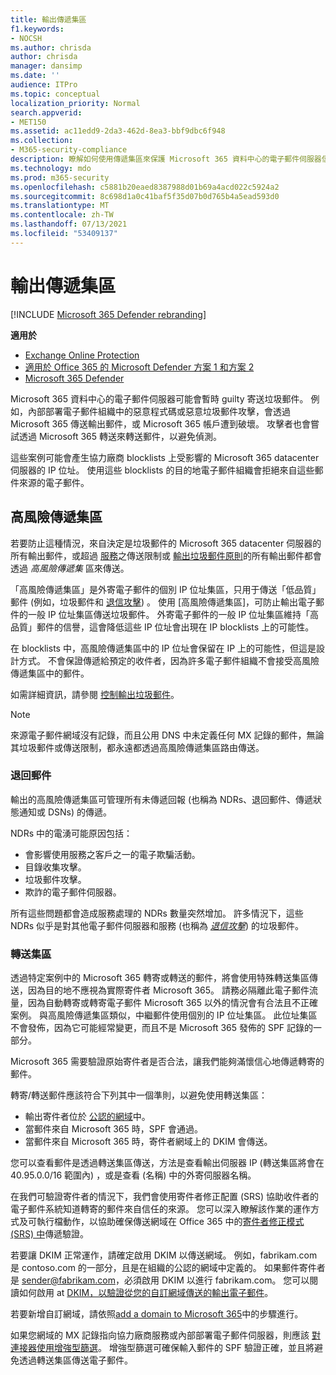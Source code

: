 ```yaml
---
title: 輸出傳遞集區
f1.keywords:
- NOCSH
ms.author: chrisda
author: chrisda
manager: dansimp
ms.date: ''
audience: ITPro
ms.topic: conceptual
localization_priority: Normal
search.appverid:
- MET150
ms.assetid: ac11edd9-2da3-462d-8ea3-bbf9dbc6f948
ms.collection:
- M365-security-compliance
description: 瞭解如何使用傳遞集區來保護 Microsoft 365 資料中心的電子郵件伺服器信譽。
ms.technology: mdo
ms.prod: m365-security
ms.openlocfilehash: c5881b20eaed8387988d01b69a4acd022c5924a2
ms.sourcegitcommit: 8c698d1a0c41baf5f35d07b0d765b4a5ead593d0
ms.translationtype: MT
ms.contentlocale: zh-TW
ms.lasthandoff: 07/13/2021
ms.locfileid: "53409137"
---
```

# <a name="outbound-delivery-pools"></a>輸出傳遞集區

[!INCLUDE [Microsoft 365 Defender rebranding](../includes/microsoft-defender-for-office.md)]

**適用於**
- [Exchange Online Protection](exchange-online-protection-overview.md)
- [適用於 Office 365 的 Microsoft Defender 方案 1 和方案 2](defender-for-office-365.md)
- [Microsoft 365 Defender](../defender/microsoft-365-defender.md)

Microsoft 365 資料中心的電子郵件伺服器可能會暫時 guilty 寄送垃圾郵件。 例如，內部部署電子郵件組織中的惡意程式碼或惡意垃圾郵件攻擊，會透過 Microsoft 365 傳送輸出郵件，或 Microsoft 365 帳戶遭到破壞。 攻擊者也會嘗試透過 Microsoft 365 轉送來轉送郵件，以避免偵測。

這些案例可能會產生協力廠商 blocklists 上受影響的 Microsoft 365 datacenter 伺服器的 IP 位址。 使用這些 blocklists 的目的地電子郵件組織會拒絕來自這些郵件來源的電子郵件。

## <a name="high-risk-delivery-pool"></a>高風險傳遞集區
若要防止這種情況，來自決定是垃圾郵件的 Microsoft 365 datacenter 伺服器的所有輸出郵件，或超過 [服務](/office365/servicedescriptions/exchange-online-service-description/exchange-online-limits#sending-limits-across-office-365-options)之傳送限制或 [輸出垃圾郵件原則](configure-the-outbound-spam-policy.md)的所有輸出郵件都會透過 _高風險傳遞集_ 區來傳送。

「高風險傳遞集區」是外寄電子郵件的個別 IP 位址集區，只用于傳送「低品質」郵件 (例如，垃圾郵件和 [退信攻擊](backscatter-messages-and-eop.md)) 。 使用 [高風險傳遞集區]，可防止輸出電子郵件的一般 IP 位址集區傳送垃圾郵件。 外寄電子郵件的一般 IP 位址集區維持「高品質」郵件的信譽，這會降低這些 IP 位址會出現在 IP blocklists 上的可能性。

在 blocklists 中，高風險傳遞集區中的 IP 位址會保留在 IP 上的可能性，但這是設計方式。 不會保證傳遞給預定的收件者，因為許多電子郵件組織不會接受高風險傳遞集區中的郵件。

如需詳細資訊，請參閱 [控制輸出垃圾郵件](outbound-spam-controls.md)。

> [!NOTE]
> 來源電子郵件網域沒有記錄，而且公用 DNS 中未定義任何 MX 記錄的郵件，無論其垃圾郵件或傳送限制，都永遠都透過高風險傳遞集區路由傳送。

### <a name="bounce-messages"></a>退回郵件

輸出的高風險傳遞集區可管理所有未傳遞回報 (也稱為 NDRs、退回郵件、傳遞狀態通知或 DSNs) 的傳遞。

NDRs 中的電湧可能原因包括：

- 會影響使用服務之客戶之一的電子欺騙活動。
- 目錄收集攻擊。
- 垃圾郵件攻擊。
- 欺詐的電子郵件伺服器。

所有這些問題都會造成服務處理的 NDRs 數量突然增加。 許多情況下，這些 NDRs 似乎是對其他電子郵件伺服器和服務 (也稱為 _[退信攻擊](backscatter-messages-and-eop.md)_) 的垃圾郵件。


### <a name="relay-pool"></a>轉送集區

透過特定案例中的 Microsoft 365 轉寄或轉送的郵件，將會使用特殊轉送集區傳送，因為目的地不應視為實際寄件者 Microsoft 365。 請務必隔離此電子郵件流量，因為自動轉寄或轉寄電子郵件 Microsoft 365 以外的情況會有合法且不正確案例。 與高風險傳遞集區類似，中繼郵件使用個別的 IP 位址集區。 此位址集區不會發佈，因為它可能經常變更，而且不是 Microsoft 365 發佈的 SPF 記錄的一部分。

Microsoft 365 需要驗證原始寄件者是否合法，讓我們能夠滿懷信心地傳遞轉寄的郵件。

轉寄/轉送郵件應該符合下列其中一個準則，以避免使用轉送集區：

- 輸出寄件者位於 [公認的網域](/exchange/mail-flow-best-practices/manage-accepted-domains/manage-accepted-domains)中。
- 當郵件來自 Microsoft 365 時，SPF 會通過。
- 當郵件來自 Microsoft 365 時，寄件者網域上的 DKIM 會傳送。
 
您可以查看郵件是透過轉送集區傳送，方法是查看輸出伺服器 IP (轉送集區將會在 40.95.0.0/16 範圍內) ，或是查看 (名稱) 中的外寄伺服器名稱。

在我們可驗證寄件者的情況下，我們會使用寄件者修正配置 (SRS) 協助收件者的電子郵件系統知道轉寄的郵件來自信任的來源。 您可以深入瞭解該作業的運作方式及可執行檔動作，以協助確保傳送網域在 Office 365 中的[寄件者修正模式 (SRS) 中](/office365/troubleshoot/antispam/sender-rewriting-scheme)傳遞驗證。

若要讓 DKIM 正常運作，請確定啟用 DKIM 以傳送網域。 例如，fabrikam.com 是 contoso.com 的一部分，且是在組織的公認的網域中定義的。 如果郵件寄件者是 sender@fabrikam.com，必須啟用 DKIM 以進行 fabrikam.com。 您可以閱讀如何啟用 at [DKIM，以驗證從您的自訂網域傳送的輸出電子郵件](use-dkim-to-validate-outbound-email.md)。

若要新增自訂網域，請依照[add a domain to Microsoft 365](../../admin/setup/add-domain.md)中的步驟進行。

如果您網域的 MX 記錄指向協力廠商服務或內部部署電子郵件伺服器，則應該 [對連接器使用增強型篩選](/exchange/mail-flow-best-practices/use-connectors-to-configure-mail-flow/enhanced-filtering-for-connectors)。 增強型篩選可確保輸入郵件的 SPF 驗證正確，並且將避免透過轉送集區傳送電子郵件。

